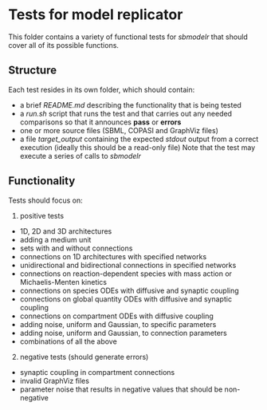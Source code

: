 # Tests for model replicator

This folder contains a variety of functional tests for *sbmodelr* that should cover all of its possible functions.

## Structure

Each test resides in its own folder, which should contain:
 - a brief *README.md* describing the functionality that is being tested
 - a *run.sh* script that runs the test and that carries out any needed comparisons so that it announces **pass** or **errors**
 - one or more source files (SBML, COPASI and GraphViz files)
 - a file *target_output* containing the expected *stdout* output from a correct execution (ideally this should be a read-only file)
Note that the test may execute a series of calls to *sbmodelr*

## Functionality

Tests should focus on:

 1. positive tests

 - 1D, 2D and 3D architectures
 - adding a medium unit
 - sets with and without connections
 - connections on 1D architectures with specified networks
 - unidirectional and bidirectional connections in specified networks
 - connections on reaction-dependent species with mass action or Michaelis-Menten kinetics
 - connections on species ODEs with diffusive and synaptic coupling
 - connections on global quantity ODEs with diffusive and synaptic coupling
 - connections on compartment ODEs with diffusive coupling
 - adding noise, uniform and Gaussian, to specific parameters
 - adding noise, uniform and Gaussian, to connection parameters
 - combinations of all the above

 2. negative tests (should generate errors)

 - synaptic coupling in compartment connections
 - invalid GraphViz files
 - parameter noise that results in negative values that should be non-negative
